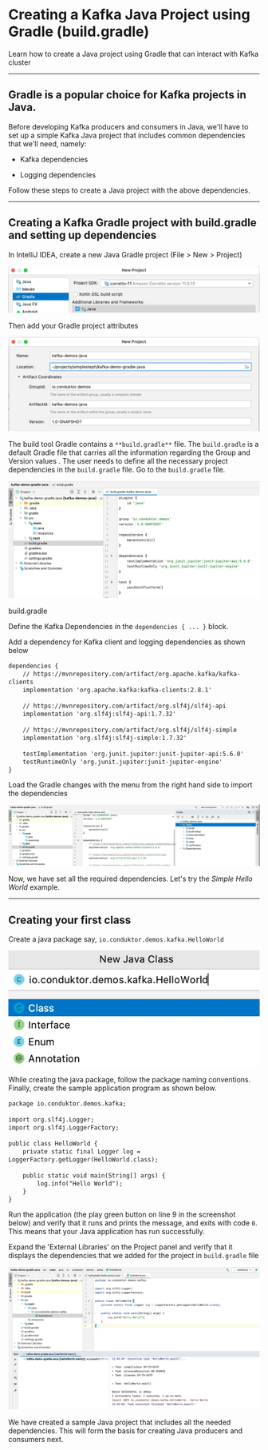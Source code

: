 Creating a Kafka Java Project using Gradle (build.gradle)
=========================================================

Learn how to create a Java project using Gradle that can interact with Kafka cluster

* * *

Gradle is a popular choice for Kafka projects in Java.
------------------------------------------------------

[](#Gradle-is-a-popular-choice-for-Kafka-projects-in-Java.--0)

Before developing Kafka producers and consumers in Java, we'll have to set up a simple Kafka Java project that includes common dependencies that we'll need, namely:

*   Kafka dependencies
    
*   Logging dependencies
    

Follow these steps to create a Java project with the above dependencies.

* * *

Creating a Kafka Gradle project with build.gradle and setting up dependencies
-----------------------------------------------------------------------------

[](#Creating-a-Kafka-Gradle-project-with-build.gradle-and-setting-up-dependencies-1)

In IntelliJ IDEA, create a new Java Gradle project (File > New > Project)

![Screenshot showing how to create a new project file for your Kafka Gradle Java Porject in IntelliJ](../../static/images/image__46_.webp "Creating a new project file for your Kafka Gradle project in IntelliJ")

Then add your Gradle project attributes

![Intellij screenshot showing how to add attributes to your Kafka Gradle project in Java.](../../static/images/image__47_.webp "Adding attributes to your Kafka Gradle Java Project")

The build tool Gradle contains a `**build.gradle**` file. The `build.gradle` is a default Gradle file that carries all the information regarding the Group and Version values . The user needs to define all the necessary project dependencies in the `build.gradle` file. Go to the `build.gradle` file.

![Screenshot showing how to dfine dependencies for your Kafka project in Gradle.](../../static/images/image__48_.webp "Kafka Gradle Projct (build.gradle)")

build.gradle

Define the Kafka Dependencies in the `dependencies { ... }` block.

Add a dependency for Kafka client and logging dependencies as shown below

```
dependencies {
    // https://mvnrepository.com/artifact/org.apache.kafka/kafka-clients
    implementation 'org.apache.kafka:kafka-clients:2.8.1'

    // https://mvnrepository.com/artifact/org.slf4j/slf4j-api
    implementation 'org.slf4j:slf4j-api:1.7.32'

    // https://mvnrepository.com/artifact/org.slf4j/slf4j-simple
    implementation 'org.slf4j:slf4j-simple:1.7.32'
    
    testImplementation 'org.junit.jupiter:junit-jupiter-api:5.6.0'
    testRuntimeOnly 'org.junit.jupiter:junit-jupiter-engine'
}
```

Load the Gradle changes with the menu from the right hand side to import the dependencies

![Screenshot showing how to load the Gradle changes to your Kafka project using the right hand menu.](../../static/images/image__49_.webp "Importing your Kafka Gradle dependencies")

Now, we have set all the required dependencies. Let's try the _Simple Hello World_ example.

* * *

Creating your first class
-------------------------

[](#Creating-your-first-class-2)

Create a java package say, `io.conduktor.demos.kafka.HelloWorld`

![Screenshot showing the New Java Class dialog for your Kafka Gradle project](../../static/images/image__50_.webp "Creating a new Java Class for your Kafka Gradle project")

While creating the java package, follow the package naming conventions. Finally, create the sample application program as shown below.

```
package io.conduktor.demos.kafka;

import org.slf4j.Logger;
import org.slf4j.LoggerFactory;

public class HelloWorld {
    private static final Logger log = LoggerFactory.getLogger(HelloWorld.class);

    public static void main(String[] args) {
        log.info("Hello World");
    }
}
```

Run the application (the play green button on line 9 in the screenshot below) and verify that it runs and prints the message, and exits with code `0`. This means that your Java application has run successfully.

Expand the 'External Libraries' on the Project panel and verify that it displays the dependencies that we added for the project in `build.gradle` file

![Screenshot showing successful setup of your Kafka Gradle project in Java.](../../static/images/image__51_.webp "Kafka Gradle (build.gradle) Java Project Success")

We have created a sample Java project that includes all the needed dependencies. This will form the basis for creating Java producers and consumers next.